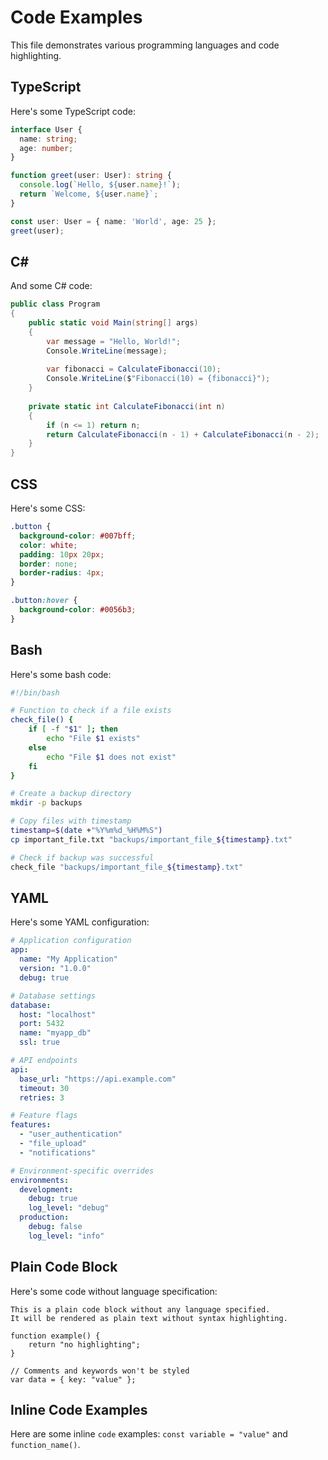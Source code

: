 # Code Examples

This file demonstrates various programming languages and code highlighting.

## TypeScript

Here's some TypeScript code:

```typescript
interface User {
  name: string;
  age: number;
}

function greet(user: User): string {
  console.log(`Hello, ${user.name}!`);
  return `Welcome, ${user.name}`;
}

const user: User = { name: 'World', age: 25 };
greet(user);
```

## C#

And some C# code:

```csharp
public class Program
{
    public static void Main(string[] args)
    {
        var message = "Hello, World!";
        Console.WriteLine(message);
        
        var fibonacci = CalculateFibonacci(10);
        Console.WriteLine($"Fibonacci(10) = {fibonacci}");
    }
    
    private static int CalculateFibonacci(int n)
    {
        if (n <= 1) return n;
        return CalculateFibonacci(n - 1) + CalculateFibonacci(n - 2);
    }
}
```

## CSS

Here's some CSS:

```css
.button {
  background-color: #007bff;
  color: white;
  padding: 10px 20px;
  border: none;
  border-radius: 4px;
}

.button:hover {
  background-color: #0056b3;
}
```

## Bash

Here's some bash code:

```bash
#!/bin/bash

# Function to check if a file exists
check_file() {
    if [ -f "$1" ]; then
        echo "File $1 exists"
    else
        echo "File $1 does not exist"
    fi
}

# Create a backup directory
mkdir -p backups

# Copy files with timestamp
timestamp=$(date +"%Y%m%d_%H%M%S")
cp important_file.txt "backups/important_file_${timestamp}.txt"

# Check if backup was successful
check_file "backups/important_file_${timestamp}.txt"
```

## YAML

Here's some YAML configuration:

```yaml
# Application configuration
app:
  name: "My Application"
  version: "1.0.0"
  debug: true

# Database settings
database:
  host: "localhost"
  port: 5432
  name: "myapp_db"
  ssl: true

# API endpoints
api:
  base_url: "https://api.example.com"
  timeout: 30
  retries: 3

# Feature flags
features:
  - "user_authentication"
  - "file_upload"
  - "notifications"

# Environment-specific overrides
environments:
  development:
    debug: true
    log_level: "debug"
  production:
    debug: false
    log_level: "info"
```

## Plain Code Block

Here's some code without language specification:

```
This is a plain code block without any language specified.
It will be rendered as plain text without syntax highlighting.

function example() {
    return "no highlighting";
}

// Comments and keywords won't be styled
var data = { key: "value" };
```

## Inline Code Examples

Here are some inline `code` examples: `const variable = "value"` and `function_name()`.
